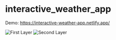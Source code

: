 # interactive_weather_app

Demo: https://interactive-weather-app.netlify.app/

![First Layer](https://github.com/eolmez91/interactive_weather_app/blob/master/img_readme/d1.webp) 
![Second Layer](https://github.com/eolmez91/interactive_weather_app/blob/master/img_readme/d2.webp)
